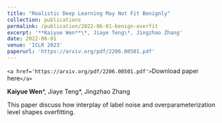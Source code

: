 ```yaml
---
title: "Realistic Deep Learning May Not Fit Benignly"
collection: publications
permalink: /publication/2022-06-01-benign-overfit
excerpt: '**Kaiyue Wen**\*, Jiaye Teng\*, Jingzhao Zhang'
date: 2022-06-01
venue: 'ICLR 2023'
paperurl: 'https://arxiv.org/pdf/2206.00501.pdf'
---
```

`<a href='https://arxiv.org/pdf/2206.00501.pdf'>`Download paper here`</a>`

**Kaiyue Wen**\*, Jiaye Teng\*, Jingzhao Zhang

This paper discuss how interplay of label noise and overparameterization level shapes overfitting.
